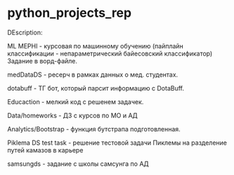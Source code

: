 # python_projects_rep

DEscription:

ML MEPHI - курсовая по машинному обучению (пайплайн классификации - непараметрический байесовский классификатор)
Задание в ворд-файле.

medDataDS - ресерч в рамках данных о мед. студентах.

dotabuff - ТГ бот, который парсит информацию с DotaBuff.

Educaction - мелкий код с решенем задачек.

Data/homeworks - ДЗ с курсов по МО и АД

Analytics/Bootstrap - функция бутстрапа подготовленная.

Piklema DS test task - решение тестовой задачи Пиклемы на разделение путей камазов в карьере

samsungds - задание с школы самсунга по АД
